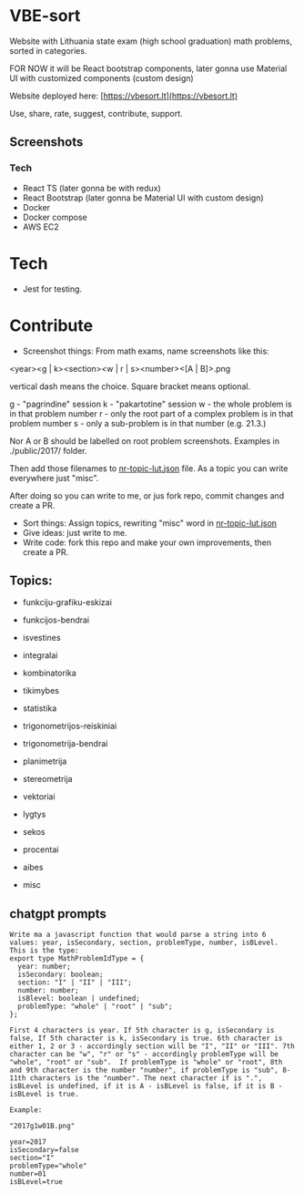 # VBE-sort

Website with Lithuania state exam (high school graduation) math problems, sorted in categories.

FOR NOW it will be React bootstrap components, later gonna use Material UI with customized components (custom design)

Website deployed here: [https://vbesort.lt](https://vbesort.lt)

Use, share, rate, suggest, contribute, support.

## Screenshots

### Tech

- React TS (later gonna be with redux)
- React Bootstrap (later gonna be Material UI with custom design)
- Docker
- Docker compose
- AWS EC2

# Tech

- Jest for testing.

# Contribute

- Screenshot things: From math exams, name screenshots like this:

\<year>\<g | k>\<section>\<w | r | s>\<number>\<[A | B]>.png

vertical dash means the choice. Square bracket means optional.

g - "pagrindine" session
k - "pakartotine" session
w - the whole problem is in that problem number
r - only the root part of a complex problem is in that problem number
s - only a sub-problem is in that number (e.g. 21.3.)

Nor A or B should be labelled on root problem screenshots.
Examples in ./public/2017/ folder.

Then add those filenames to [nr-topic-lut.json](.\src\mainPage\nr-topic-lut.json) file. As a topic you can write everywhere just "misc".

After doing so you can write to me, or jus fork repo, commit changes and create a PR.

- Sort things: Assign topics, rewriting "misc" word in [nr-topic-lut.json](.\src\mainPage\nr-topic-lut.json)
- Give ideas: just write to me.
- Write code: fork this repo and make your own improvements, then create a PR.

## Topics:

- funkciju-grafiku-eskizai
- funkcijos-bendrai
- isvestines
- integralai

- kombinatorika
- tikimybes
- statistika

- trigonometrijos-reiskiniai
- trigonometrija-bendrai

- planimetrija
- stereometrija
- vektoriai

- lygtys

- sekos

- procentai

- aibes

- misc

## chatgpt prompts

```
Write ma a javascript function that would parse a string into 6 values: year, isSecondary, section, problemType, number, isBLevel. This is the type:
export type MathProblemIdType = {
  year: number;
  isSecondary: boolean;
  section: "I" | "II" | "III";
  number: number;
  isBlevel: boolean | undefined;
  problemType: "whole" | "root" | "sub";
};

First 4 characters is year. If 5th character is g, isSecondary is false, If 5th character is k, isSecondary is true. 6th character is either 1, 2 or 3 - accordingly section will be "I", "II" or "III". 7th character can be "w", "r" or "s" - accordingly problemType will be "whole", "root" or "sub".  If problemType is "whole" or "root", 8th and 9th character is the number "number", if problemType is "sub", 8-11th characters is the "number". The next character if is ".", isBLevel is undefined, if it is A - isBLevel is false, if it is B - isBLevel is true.

Example:

"2017g1w01B.png"

year=2017
isSecondary=false
section="I"
problemType="whole"
number=01
isBLevel=true
```
